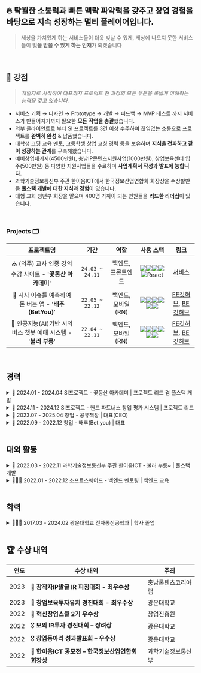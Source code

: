 
## 🔥 탁월한 소통력과 빠른 맥락 파악력을 갖추고 창업 경험을 바탕으로 지속 성장하는 멀티 플레이어입니다.
<aside>
  
> 세상을 가치있게 하는 서비스들이 더욱 빛날 수 있게,
세상에 나오지 못한 서비스들이 **빛을 받을 수 있게 하는 인재**가 되겠습니다
> 
</aside>

<br/>


## 🚀 강점

> *개발자로 시작하여 대표까지 프로덕트 전 과정의 모든 부분을 폭넓게 이해하는 능력을 갖고 있습니다.*
> 
- 서비스 기획 → 디자인 → Prototype → 개발 → 피드백 → MVP 테스트 까지 서비스가 만들어지기까지 필요한 **모든** **작업을 총괄**했습니다.
- 외부 클라이언트로 부터 SI 프로젝트를 3건 이상 수주하여 끊임없는 소통으로 프로젝트를 **완벽히 완성** & 납품했습니다.
- 대학생 코딩 교육 멘토, 고등학생 창업 코칭 경력 등을 보유하며 **지식을 전파하고 같이 성장하는 관계**를 구축해왔습니다.
- 예비창업패키지(4500만원), 충남IP콘텐츠지원사업(1000만원), 창업보육센터 입주(500만원) 등 다양한 지원사업들을 수료하며 **사업계획서 작성과 발표에 능합니다.**
- 과학기술정보통신부 주관 한이음ICT에서 한국정보산업연합회 회장상을 수상할만큼 **풀스택 개발에 대한 지식과 경험**이 있습니다.
- 대형 교회 청년부 회장을 맡으며 400명 가까이 되는 인원들을 **리드한 리더십**이 있습니다.

<br/>

### Projects 🗂️

|                          프로젝트명                          |      기간       |          역할          |                          사용 스택                           |                             링크                             |
| :----------------------------------------------------------: | :-------------: | :--------------------: | :----------------------------------------------------------: | :----------------------------------------------------------: |
| ⛪️ (외주) 교사 인증 강의 수강 사이트 - '**꽃동산 아카데미**'  | `24.03 ~ 24.11` |   백엔드, 프론트엔드   | <img src="https://img.shields.io/badge/-NestJs-ea2845?style=flat-square&logo=nestjs&logoColor=white"/><img src="https://img.shields.io/badge/MySQL-4479A1?style=flat-square&logo=mysql&logoColor=white"/><img src="https://img.shields.io/badge/Tailwind_CSS-grey?style=for-the-badge&logo=tailwind-css&logoColor=38B2AC"/><img src="https://img.shields.io/badge/next.js-000000?style=for-the-badge&logo=nextdotjs&logoColor=white"/>![React](https://img.shields.io/badge/zustand-%2320232a.svg?style=for-the-badge&logo=react&logoColor=%2361DAFB) |             [서비스](https://fgcacademy.co.kr/)              |
|    🥬 시사 이슈를 예측하여 돈 버는 앱 - '**배추(BetYou)**'    | `22.05 ~ 22.12` |   백엔드, 모바일(RN)   | <img src="https://img.shields.io/badge/react_native-%2320232a.svg?style=for-the-badge&logo=react&logoColor=%2361DAFB"/><img src="https://img.shields.io/badge/redux-%23593d88.svg?style=for-the-badge&logo=redux&logoColor=white"/><img src="https://img.shields.io/badge/Nginx-009639?style=plastic&logo=nginx&logoColor=white"><img src="https://img.shields.io/badge/Express-000000?style=flat-square&logo=Express&logoColor=white"/><img src="https://img.shields.io/badge/PM2-2B037A?style=flat-square&logo=PM2&logoColor=white"/><img src="https://img.shields.io/badge/MySQL-4479A1?style=flat-square&logo=mysql&logoColor=white"/> | [FE깃허브](https://github.com/BetterChoice-BetYou/BetYou-ReactNative), [BE깃허브](https://github.com/BetterChoice-BetYou/BetYou-NodeJS) |
| 🤖 인공지능(AI)기반 시외버스 챗봇 예매 시스템 - '**불러 부릉**' | `22.04 ~ 22.11` |   백엔드, 모바일(RN)   | <img src="https://img.shields.io/badge/react_native-%2320232a.svg?style=for-the-badge&logo=react&logoColor=%2361DAFB"/><img src="https://img.shields.io/badge/redux-%23593d88.svg?style=for-the-badge&logo=redux&logoColor=white"/><img src="https://img.shields.io/badge/PM2-2B037A?style=flat-square&logo=PM2&logoColor=white"/><img src="https://img.shields.io/badge/Express-000000?style=flat-square&logo=Express&logoColor=white"/><img src="https://img.shields.io/badge/MySQL-4479A1?style=flat-square&logo=mysql&logoColor=white"/><img src="https://img.shields.io/badge/Nginx-009639?style=plastic&logo=nginx&logoColor=white"> | [FE깃허브](https://github.com/BetterChoice-BetYou/BetYou-ReactNative), [BE깃허브](https://github.com/BetterChoice-BetYou/BetYou-NodeJS) |

<br/>

## 경력

<details>
<summary>💼 2024.01 - 2024.04 SI프로젝트 - 꽃동산 아카데미 | 프로젝트 리드 겸 풀스택 개발  </summary>

  - 서울시 노원구 꽃동산교회에서 주일학교 선생님 대상 온라인 교육 시스템 개발 프로젝트 수주  
  - 총 3개월 간 진행했으며, 턴키 방식으로 관리자 페이지 및 호스팅까지 세팅하여 업체에 전달  
  - 기획 업무, 업체 의견 조정 및 소통, 프론트엔드 및 백엔드 개발 등을 맡음  
</details>


<details>
<summary>💼 2024.11 - 2024.12 SI프로젝트 - 핸드 파트너스 창업 평가 시스템 | 프로젝트 리드  </summary>

  - AC 회사인 핸드파트너스의 창업 심사 통합 관리 플랫폼 의뢰를 수주
  - 3개월의 기간동안 업체와 소통하며 스타트업 심사를 플랫폼 내에서 진행할 수 있도록 하는 서비스를 구축
  - 해당 프로젝트 기간 동안 기획 및 총괄 리더로 작업하며 일부 DB작업에 기여함
</details>

<details>
<summary>💼 2023.07 - 2025.04 창업 - 공유책장 | 대표(CEO)</summary>

  - 창업진흥원 예비창업패키지 합격(지원금 4,500만원)  
  - 충남IP콘텐츠 지원사업 수주(1,000만원)  
  - 책장 사진만으로 모든 책 정보 추출하는 AI 자체 개발  
  - 타겟 고객층 변경: 아동 → 2030 청년  
  - 코엑스 2024 한국전자전 참가, 5개 기업 기술협력 진행  
  - 사업화 기간 총 매출 7,000만원 달성  
</details>

<details>
<summary>🥬 2022.09 - 2022.12 창업 - 배추(Bet you) | 대표</summary>

  - 창업진흥원 예비창업자 혁신창업스쿨 2기 우수상  
  - 사회적 이슈 포인트 배팅 리워드 앱 개발 및 2주간 실사용자 테스트  
  - 핵심 기능 담은 MVP 2주 내 개발, 사용자 20명 대상 배포·피드백  
  - 기획 및 풀스택 개발 전담  
</details>

<br/>

## 대외 활동

<details>
<summary>🚗 2022.03 - 2022.11 과학기술정보통신부 주관 한이음ICT - 불러 부릉~ | 풀스택 개발 </summary>

  - 7080 고령층 대상 음성인식 기반 시외버스 티켓 예매 앱 개발  
  - React Native · Node.js 아키텍처 설계 및 풀스택 개발
  - KoBERT 기반 AI 연동 개발  
  - 한국정보산업연합회 회장상 수상  
</details>

<details>
<summary>👨🏻‍💻 2022.01 - 2022.12 소프트스퀘어드 - 백엔드 멘토링 | 백엔드 교육  </summary>

  - (주)소프트스퀘어드 소속 코딩 멘토  
  - 2명 대상 서버 프로그래밍 교육  
  - 교육생 1명 우수 수료  
</details>

<br/>

## 학력

<details>
<summary>👨🏻‍🎓 2017.03 - 2024.02 광운대학교 전자통신공학과 | 학사 졸업</summary>

  - 전자통신공학과 학사 학위 취득  
</details>

<br/>

## 🏆 수상 내역

| 연도  | 수상 내역                                                         | 주최                         | 
| ----: | ---------------------------------------------------------------- | ---------------------------- | 
| 2023  | 🥇 **창작자IP발굴 IR 피칭대회 - 최우수상**                         | 충남콘텐츠코리아랩           | 
| 2023  | 🥇 **창업보육투자유치 경진대회 - 최우수상**                         | 광운대학교           | 
| 2022  | 🥈 **혁신창업스쿨 2기 우수상**                                     | 창업진흥원                   | 
| 2022  | 🎖️ **모의 IR투자 경진대회 – 장려상**                              | 광운대학교                   |
| 2022  | 🎖️ **창업동아리 성과발표회 – 우수상**                             | 광운대학교                   | 
| 2022  | 🏅 **한이음ICT 공모전 – 한국정보산업연합회 회장상**               | 과학기술정보통신부           | 

